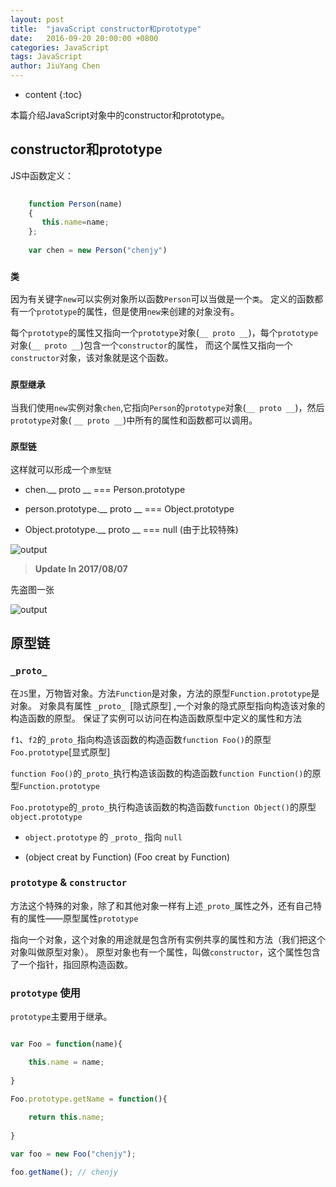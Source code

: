 ```yaml
---
layout: post
title:  "javaScript constructor和prototype"
date:   2016-09-20 20:00:00 +0800
categories: JavaScript
tags: JavaScript
author: JiuYang Chen
---
```


* content
{:toc}


本篇介绍JavaScript对象中的constructor和prototype。




## constructor和prototype


JS中函数定义：

```js
    
    function Person(name)   
    {   
       this.name=name;  
    };   
    
    var chen = new Person("chenjy")

```

### `类`

因为有关键字`new`可以实例对象所以函数`Person`可以当做是一个`类`。
定义的函数都有一个`prototype`的属性，但是使用`new`来创建的对象没有。

每个`prototype`的属性又指向一个`prototype`对象(`__ proto __`)，每个`prototype`对象(`__ proto __`)包含一个`constructor`的属性，
而这个属性又指向一个`constructor`对象，该对象就是这个函数。



### `原型继承`

当我们使用`new`实例对象`chen`,它指向`Person`的`prototype`对象(`__ proto __`)，然后`prototype`对象( `__ proto __`)中所有的属性和函数都可以调用。



### `原型链`



这样就可以形成一个`原型链` 

* chen.__ proto __  === Person.prototype

* person.prototype.__ proto __ === Object.prototype

* Object.prototype.__ proto __ === null (由于比较特殊)

![output](http://ww3.sinaimg.cn/mw690/c584f169jw1f8g543gko3j20v60m1dh6.jpg)


>  **Update In 2017/08/07**

先盗图一张

![output](http://wx4.sinaimg.cn/mw690/c584f169gy1fibebikbjzj20eg0gaabg.jpg)

## 原型链

### `_proto_`

在`JS`里，万物皆对象。方法`Function`是对象，方法的原型`Function.prototype`是对象。
对象具有属性 `_proto_ `[隐式原型] ,一个对象的隐式原型指向构造该对象的构造函数的原型。
保证了实例可以访问在构造函数原型中定义的属性和方法

`f1`、`f2`的`_proto_`指向构造该函数的构造函数`function Foo()`的原型`Foo.prototype`[显式原型]

`function Foo()`的`_proto_`执行构造该函数的构造函数`function Function()`的原型`Function.prototype`

`Foo.prototype`的`_proto_`执行构造该函数的构造函数`function Object()`的原型`object.prototype`

* `object.prototype` 的 `_proto_` 指向 `null`

* (object creat by Function) (Foo creat by Function)

### `prototype` & `constructor`

方法这个特殊的对象，除了和其他对象一样有上述`_proto_`属性之外，还有自己特有的属性——原型属性`prototype`

指向一个对象，这个对象的用途就是包含所有实例共享的属性和方法（我们把这个对象叫做原型对象）。
原型对象也有一个属性，叫做`constructor`，这个属性包含了一个指针，指回原构造函数。

### `prototype` 使用

`prototype`主要用于继承。

```js

var Foo = function(name){

    this.name = name;
 
}

Foo.prototype.getName = function(){
    
	return this.name;
	
}

var foo = new Foo("chenjy");

foo.getName(); // chenjy

```



















